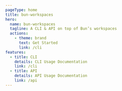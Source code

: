 ```yaml
---
pageType: home
title: bun-workspaces
hero:
  name: bun-workspaces
  tagline: A CLI & API on top of Bun’s workspaces
  actions:
    - theme: brand
      text: Get Started
      link: /cli
features:
  - title: CLI
    details: CLI Usage Documentation
    link: /cli
  - title: API
    details: API Usage Documentation
    link: /api
---
```

